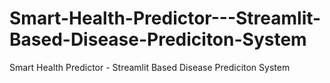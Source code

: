 # Smart-Health-Predictor---Streamlit-Based-Disease-Prediciton-System
Smart Health Predictor - Streamlit Based Disease Prediciton System
